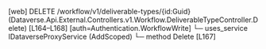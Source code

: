 [web] DELETE /workflow/v1/deliverable-types/{id:Guid}  (Dataverse.Api.External.Controllers.v1.Workflow.DeliverableTypeController.Delete)  [L164–L168] [auth=Authentication.WorkflowWrite]
  └─ uses_service IDataverseProxyService (AddScoped)
    └─ method Delete [L167]

